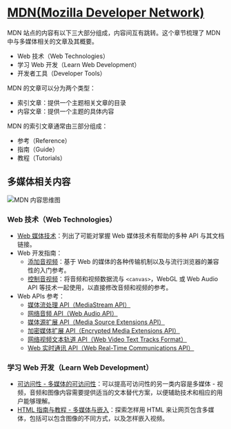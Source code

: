 # [MDN(Mozilla Developer Network)](https://developer.mozilla.org/zh-CN/)

MDN 站点的内容有以下三大部分组成，内容间互有跳转。这个章节梳理了 MDN 中与多媒体相关的文章及其概要。

- Web 技术（Web Technologies）
- 学习 Web 开发（Learn Web Development）
- 开发者工具（Developer Tools）

MDN 的文章可以分为两个类型：

- 索引文章：提供一个主题相关文章的目录
- 内容文章：提供一个主题的具体内容

MDN 的索引文章通常由三部分组成：

- 参考（Reference）
- 指南（Guide）
- 教程（Tutorials）

## 多媒体相关内容

![MDN 内容思维图](https://img.alicdn.com/imgextra/i4/O1CN01fn5y7V1gobmMtNsWz_!!6000000004189-2-tps-1587-1319.png)

### Web 技术（Web Technologies）

- [Web 媒体技术](https://developer.mozilla.org/zh-CN/docs/Web/媒体)：列出了可能对掌握 Web 媒体技术有帮助的多种 API 与其文档链接。
- Web 开发指南：
  - [添加音视频](https://developer.mozilla.org/zh-CN/docs/Web/Guide/Audio_and_video_delivery)：基于 Web 的媒体的各种传输机制以及与流行浏览器的兼容性的入门参考。
  - [控制音视频](https://developer.mozilla.org/zh-CN/docs/Web/Guide/Audio_and_video_manipulation)：将音频和视频数据流与 `<canvas>`，WebGL 或 Web Audio API 等技术一起使用，以直接修改音频和视频的参考。
- Web APIs 参考：
  - [媒体流处理 API（MediaStream API）](https://developer.mozilla.org/zh-CN/docs/Web/API/Media_Streams_API)
  - [网络音频 API（Web Audio API）](https://developer.mozilla.org/zh-CN/docs/Web/API/Web_Audio_API)
  - [媒体源扩展 API（Media Source Extensions API）](https://developer.mozilla.org/zh-CN/docs/Web/API/Media_Source_Extensions_API) 
  - [加密媒体扩展 API（Encrypted Media Extensions API）](https://developer.mozilla.org/zh-CN/docs/Web/API/Encrypted_Media_Extensions_API)
  - [网络视频文本轨道 API（Web Video Text Tracks Format）](https://developer.mozilla.org/zh-CN/docs/Web/API/WebVTT_API)
  - [Web 实时通讯 API（Web Real-Time Communications API）](https://developer.mozilla.org/zh-CN/docs/Web/API/WebRTC_API)

### 学习 Web 开发（Learn Web Development）

- [可访问性 - 多媒体的可访问性](https://developer.mozilla.org/zh-CN/docs/learn/Accessibility/%E5%A4%9A%E5%AA%92%E4%BD%93)：可以提高可访问性的另一类内容是多媒体 - 视频，音频和图像内容需要提供适当的文本替代方案，以便辅助技术和相应的用户能够理解。
- [HTML 指南与教程 - 多媒体与嵌入](https://developer.mozilla.org/zh-CN/docs/Learn/HTML/Multimedia_and_embedding)：探索怎样用 HTML 来让网页包含多媒体，包括可以包含图像的不同方式，以及怎样嵌入视频。
